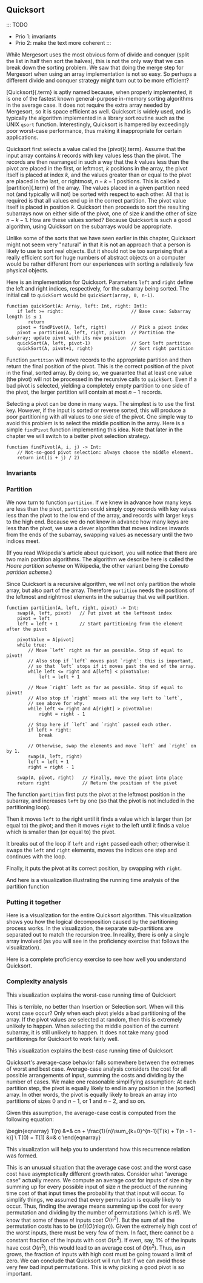 
## Quicksort

::: TODO
- Prio 1: invariants
- Prio 2: make the text more coherent
:::

While Mergesort uses the most obvious form of divide and conquer (split
the list in half then sort the halves), this is not the only way that we
can break down the sorting problem. We saw that doing the merge step for
Mergesort when using an array implementation is not so easy. So perhaps
a different divide and conquer strategy might turn out to be more
efficient?

[Quicksort]{.term} is aptly named because, when
properly implemented, it is one of the fastest known general-purpose
in-memory sorting algorithms in the average case. It does not require
the extra array needed by Mergesort, so it is space efficient as well.
Quicksort is widely used, and is typically the algorithm implemented in
a library sort routine such as the UNIX `qsort` function. Interestingly,
Quicksort is hampered by exceedingly poor worst-case performance, thus
making it inappropriate for certain applications.

Quicksort first selects a value called the [pivot]{.term}. Assume that the input array contains $k$ records with key
values less than the pivot. The records are then rearranged in such a
way that the $k$ values less than the pivot are placed in the first, or
leftmost, $k$ positions in the array, the pivot itself is placed at
index $k$, and the values greater than or equal to the pivot are placed
in the last, or rightmost, $n-k-1$ positions. This is called a
[partition]{.term} of the array. The values
placed in a given partition need not (and typically will not) be sorted
with respect to each other. All that is required is that all values end
up in the correct partition. The pivot value itself is placed in
position $k$. Quicksort then proceeds to sort the resulting subarrays
now on either side of the pivot, one of size $k$ and the other of size
$n-k-1$. How are these values sorted? Because Quicksort is such a good
algorithm, using Quicksort on the subarrays would be appropriate.

Unlike some of the sorts that we have seen earlier in this chapter,
Quicksort might not seem very "natural" in that it is not an approach
that a person is likely to use to sort real objects. But it should not
be too surprising that a really efficient sort for huge numbers of
abstract objects on a computer would be rather different from our
experiences with sorting a relatively few physical objects.

Here is an implementation for Quicksort. Parameters `left` and `right`
define the left and right indices, respectively, for the subarray being
sorted. The initial call to `quickSort` would be
`quickSort(array, 0, n-1)`.

    function quickSort(A: Array, left: Int, right: Int):
        if left >= right:                         // Base case: Subarray length is ≤ 1
            return
        pivot = findPivot(A, left, right)         // Pick a pivot index
        pivot = partition(A, left, right, pivot)  // Partition the subarray; update pivot with its new position
        quickSort(A, left, pivot-1)               // Sort left partition
        quickSort(A, pivot+1, right)              // Sort right partition


Function `partition` will move records to the appropriate partition and
then return the final position of the pivot. This is the correct
position of the pivot in the final, sorted array. By doing so, we
guarantee that at least one value (the pivot) will not be processed in
the recursive calls to `quickSort`. Even if a bad pivot is selected,
yielding a completely empty partition to one side of the pivot, the
larger partition will contain at most $n-1$ records.

Selecting a pivot can be done in many ways. The simplest is to use the
first key. However, if the input is sorted or reverse sorted, this will
produce a poor partitioning with all values to one side of the pivot.
One simple way to avoid this problem is to select the middle position in
the array. Here is a simple `findPivot` function implementing this idea.
Note that later in the chapter we will switch to a better pivot
selection strategy.

    function findPivot(A, i, j) -> Int:
        // Not-so-good pivot selection: always choose the middle element.
        return int((i + j) / 2)


<avembed id="QuicksortPivotPRO" src="Sorting/QuicksortPivotPRO.html" type="ka" name="Quicksort Pivot Proficiency Exercise"/>


### Invariants


### Partition

We now turn to function `partition`. If we knew in advance how many keys
are less than the pivot, `partition` could simply copy records with key
values less than the pivot to the low end of the array, and records with
larger keys to the high end. Because we do not know in advance how many
keys are less than the pivot, we use a clever algorithm that moves
indices inwards from the ends of the subarray, swapping values as
necessary until the two indices meet.

(If you read Wikipedia's article about quicksort, you will notice that there
are two main partition algorithms.
The algorithm we describe here is called the *Hoare partition scheme* on Wikipedia,
the other variant being the *Lomuto partition scheme*.)

Since Quicksort is a recursive algorithm, we will not only partition the
whole array, but also part of the array. Therefore `partition` needs the
positions of the leftmost and rightmost elements in the subarray that we
will partition.

    function partition(A, left, right, pivot) -> Int:
        swap(A, left, pivot)   // Put pivot at the leftmost index
        pivot = left
        left = left + 1        // Start partitioning from the element after the pivot

        pivotValue = A[pivot]
        while true:
            // Move `left` right as far as possible. Stop if equal to pivot!
            // Also stop if `left` moves past `right`: this is important,
            // so that `left` stops if it moves past the end of the array.
            while left <= right and A[left] < pivotValue:
                left = left + 1

            // Move `right` left as far as possible. Stop if equal to pivot!
            // Also stop if `right` moves all the way left to `left`,
            // see above for why.
            while left <= right and A[right] > pivotValue:
                right = right - 1

            // Stop here if `left` and `right` passed each other.
            if left > right:
                break

            // Otherwise, swap the elements and move `left` and `right` on by 1.
            swap(A, left, right)
            left = left + 1
            right = right - 1

        swap(A, pivot, right)   // Finally, move the pivot into place
        return right            // Return the position of the pivot


The function `partition` first puts the pivot at the leftmost position
in the subarray, and increases `left` by one (so that the pivot is not
included in the partitioning loop).

Then it moves `left` to the right until it finds a value which is larger
than (or equal to) the pivot; and then it moves `right` to the left
until it finds a value which is smaller than (or equal to) the pivot.

It breaks out of the loop if `left` and `right` passed each other;
otherwise it swaps the `left` and `right` elements, moves the indices
one step and continues with the loop.

Finally, it puts the pivot at its correct position, by swapping with
`right`.

<inlineav id="quicksortCON" src="Sorting/quicksortCON.js" script="Sorting/quicksortCODE.js" name="Quicksort Partition Slideshow" links="Sorting/quicksortCON.css"/>

<avembed id="QuicksortPartitPRO" src="Sorting/QuicksortPartitPRO.html" type="ka" name="Quicksort Partition Proficiency Exercise"/>

And here is a visualization illustrating the running time analysis of
the partition function

<inlineav id="QuickSortPartitionAnalysisCON" src="Sorting/QuickSortPartitionAnalysisCON.js" name="Quicksort Partition Analysis Slideshow" links="Sorting/QuickSortPartitionAnalysisCON.css"/>

### Putting it together

Here is a visualization for the entire Quicksort algorithm. This
visualization shows you how the logical decomposition caused by the
partitioning process works. In the visualization, the separate
sub-partitions are separated out to match the recursion tree. In
reality, there is only a single array involved (as you will see in the
proficiency exercise that follows the visualization).

<avembed id="quicksortAV" src="Sorting/quicksortAV.html" type="ss" name="Quicksort Visualization"/>

Here is a complete proficiency exercise to see how well you understand
Quicksort.

<avembed id="quicksortPRO" src="Sorting/quicksortPRO.html" type="pe" name="Quicksort Proficiency Exercise"/>


### Complexity analysis

This visualization explains the worst-case running time of Quicksort

<inlineav id="QuickSortWorstCaseCON" src="Sorting/QuickSortWorstCaseCON.js" name="Quicksort Worst Case Analysis Slideshow" links="Sorting/QuickSortWorstCaseCON.css"/>

This is terrible, no better than Insertion or Selection sort. When will
this worst case occur? Only when each pivot yields a bad partitioning of
the array. If the pivot values are selected at random, then this is
extremely unlikely to happen. When selecting the middle position of the
current subarray, it is still unlikely to happen. It does not take many
good partitionings for Quicksort to work fairly well.

This visualization explains the best-case running time of Quicksort

<inlineav id="QuickSortBestCaseCON" src="Sorting/QuickSortBestCaseCON.js" name="Quicksort Best Case Analysis Slideshow" links="Sorting/QuickSortBestCaseCON.css"/>

Quicksort's average-case behavior falls somewhere between the extremes
of worst and best case. Average-case analysis considers the cost for all
possible arrangements of input, summing the costs and dividing by the
number of cases. We make one reasonable simplifying assumption: At each
partition step, the pivot is equally likely to end in any position in
the (sorted) array. In other words, the pivot is equally likely to break
an array into partitions of sizes 0 and $n-1$, or 1 and $n-2$, and so
on.

Given this assumption, the average-case cost is computed from the
following equation:

\begin{eqnarray}
T(n) &=& cn + \frac{1}{n}\sum_{k=0}^{n-1}[T(k) + T(n - 1 - k)]
\\
T(0) = T(1) &=& c
\end{eqnarray}

This visualization will help you to understand how this recurrence
relation was formed.

<inlineav id="QuickSortAverageCaseCON" src="Sorting/QuickSortAverageCaseCON.js" name="Quicksort Average Case Analysis Slideshow" links="Sorting/QuickSortAverageCaseCON.css"/>

This is an unusual situation that the average case cost and the worst
case cost have asymptotically different growth rates. Consider what
"average case" actually means. We compute an average cost for inputs
of size $n$ by summing up for every possible input of size $n$ the
product of the running time cost of that input times the probability
that that input will occur. To simplify things, we assumed that every
permutation is equally likely to occur. Thus, finding the average means
summing up the cost for every permutation and dividing by the number of
permutations (which is $n!$). We know that some of these $n!$ inputs
cost $O(n^2)$. But the sum of all the permutation costs has to be
$(n!)(O(n \log n))$. Given the extremely high cost of the worst inputs,
there must be very few of them. In fact, there cannot be a constant
fraction of the inputs with cost $O(n^2)$. If even, say, 1% of the
inputs have cost $O(n^2)$, this would lead to an average cost of
$O(n^2)$. Thus, as $n$ grows, the fraction of inputs with high cost must
be going toward a limit of zero. We can conclude that Quicksort will run
fast if we can avoid those very few bad input permutations. This is why
picking a good pivot is so important.

